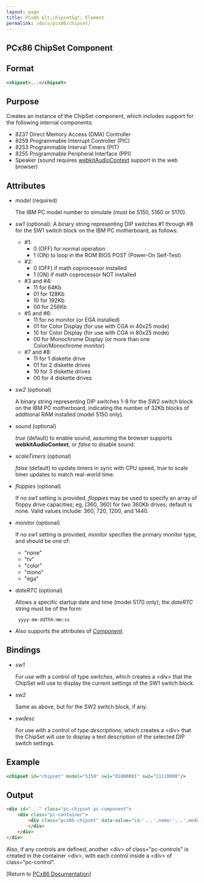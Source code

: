 ```yaml
---
layout: page
title: PCx86 &lt;chipset&gt; Element
permalink: /docs/pcx86/chipset/
---
```


PCx86 ChipSet Component
-----------------------

Format
------

```xml
<chipset>...</chipset>
```

Purpose
-------

Creates an instance of the ChipSet component, which includes support for the following internal components:

* 8237 Direct Memory Access (DMA) Controller
* 8259 Programmable Interrupt Controller (PIC)
* 8253 Programmable Interval Timers (PIT)
* 8255 Programmable Peripheral Interface (PPI)
* Speaker (sound requires [webkitAudioContext](http://www.w3.org/TR/webaudio/) support in the web browser)

Attributes
----------

 * *model* (required)

	The IBM PC model number to simulate (must be 5150, 5160 or 5170).

 * *sw1* (optional): A binary string representing DIP switches #1 through #8 for the SW1 switch block on the IBM PC motherboard, as follows:

	* \#1:
		* 0 (OFF) for normal operation
		* 1 (ON) to loop in the ROM BIOS POST (Power-On Self-Test)
	* \#2:
		* 0 (OFF) if math coprocessor installed
		* 1 (ON) if math coprocessor NOT installed
	* \#3 and \#4:
		* 11 for 64Kb
		* 01 for 128Kb
		* 10 for 192Kb
		* 00 for 256Kb
	* \#5 and \#6:
		* 11 for no monitor (or EGA installed)
		* 01 for Color Display (for use with CGA in 40x25 mode)
		* 10 for Color Display (for use with CGA in 80x25 mode)
		* 00 for Monochrome Display (or more than one Color/Monochrome monitor)
	* \#7 and \#8:
		* 11 for 1 diskette drive
		* 01 for 2 diskette drives
		* 10 for 3 diskette drives
		* 00 for 4 diskette drives

 * *sw2* (optional)

	A binary string representing DIP switches 1-8 for the SW2 switch block on the IBM PC motherboard,
	indicating the number of 32Kb blocks of additional RAM installed  (model 5150 only).

 * *sound* (optional)

	*true* (default) to enable sound, assuming the browser supports **webkitAudioContext**, or *false* to disable sound.

 * *scaleTimers* (optional)

	*false* (default) to update timers in sync with CPU speed, *true* to scale timer updates to match real-world time.

 * *floppies* (optional)

	If no *sw1* setting is provided, *floppies* may be used to specify an array of floppy drive capacities;
	eg, [360, 360] for two 360Kb drives; default is none.  Valid values include: 360, 720, 1200, and 1440.

 * *monitor* (optional)

	If no *sw1* setting is provided, *monitor* specifies the primary monitor type, and should be one of:

	* "none"
	* "tv"
	* "color"
	* "mono"
	* "ega"

 * *dateRTC* (optional)

	Allows a specific startup date and time (model 5170 only); the *dateRTC* string must be of the form:
	
		yyyy-mm-ddThh:mm:ss

 * Also supports the attributes of *[Component](/docs/pcx86/component/)*.

Bindings
--------

 * *sw1*

	For use with a control of type *switches*, which creates a &lt;div&gt; that the ChipSet will use to display the current settings of the SW1 switch block.

 * *sw2*

	Same as above, but for the SW2 switch block, if any.

 * *swdesc*

	For use with a control of type *descriptions*, which creates a &lt;div&gt; that the ChipSet will use to display a text description of the selected DIP switch settings.

Example
-------

```xml
<chipset id="chipset" model="5150" sw1="01000001" sw2="11110000"/>
```

Output
------

```html
<div id="..." class="pc-chipset pc-component">
    <div class="pc-container">
        <div class="pcx86-chipset" data-value="id:'...',name:'...',model:'...',sw1:'...',sw2:'...'">
        </div>
    </div>
</div>
```

Also, if any controls are defined, another &lt;div&gt; of class="pc-controls" is created in the container &lt;div&gt;,
with each control inside a &lt;div&gt; of class="pc-control".

[Return to [PCx86 Documentation](..)]

<!-- NOTE: I had to "escape" the hashmarks above, otherwise PhpStorm's Markdown plugin would preview them as
headings; I think that's a bug in the plugin, because my reading of Markdown's syntax for the "Atx-style headers"
is that header hashmarks must always appear at the beginning of the line. --@jeffpar -->
